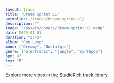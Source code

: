 ```yaml
---
layout: track
title: "Dream Sprint S1"
permalink: /tracks/dream-sprint-s1/
description: ""
image: "/assets/covers/dream-sprint-s1.webp"
date: 2025-01-01
duration: "3:43"
album: "Run Loop"
mood: ["Dreamy", "Nostalgic"]
genre: ["electronic", "jungle", "synthpop"]
bpm: 87
key: "E"
---
```


Explore more vibes in the [StudioRich track library](/tracks/).
